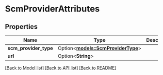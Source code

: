 # ScmProviderAttributes

## Properties

Name | Type | Description | Notes
------------ | ------------- | ------------- | -------------
**scm_provider_type** | Option<[**models::ScmProviderType**](ScmProviderType.md)> |  | [optional]
**url** | Option<**String**> |  | [optional]

[[Back to Model list]](../README.md#documentation-for-models) [[Back to API list]](../README.md#documentation-for-api-endpoints) [[Back to README]](../README.md)


